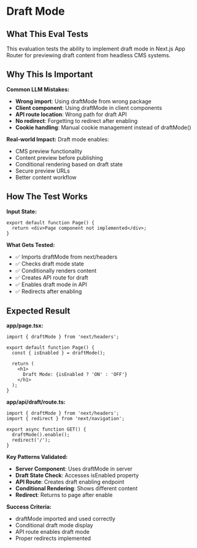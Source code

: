 # Draft Mode

## What This Eval Tests

This evaluation tests the ability to implement draft mode in Next.js App Router for previewing draft content from headless CMS systems.

## Why This Is Important

**Common LLM Mistakes:**
- **Wrong import**: Using draftMode from wrong package
- **Client component**: Using draftMode in client components
- **API route location**: Wrong path for draft API
- **No redirect**: Forgetting to redirect after enabling
- **Cookie handling**: Manual cookie management instead of draftMode()

**Real-world Impact:**
Draft mode enables:
- CMS preview functionality
- Content preview before publishing
- Conditional rendering based on draft state
- Secure preview URLs
- Better content workflow

## How The Test Works

**Input State:**
```tsx
export default function Page() {
  return <div>Page component not implemented</div>;
}
```

**What Gets Tested:**
- ✅ Imports draftMode from next/headers
- ✅ Checks draft mode state
- ✅ Conditionally renders content
- ✅ Creates API route for draft
- ✅ Enables draft mode in API
- ✅ Redirects after enabling

## Expected Result

**app/page.tsx:**
```tsx
import { draftMode } from 'next/headers';

export default function Page() {
  const { isEnabled } = draftMode();
  
  return (
    <h1>
      Draft Mode: {isEnabled ? 'ON' : 'OFF'}
    </h1>
  );
}
```

**app/api/draft/route.ts:**
```tsx
import { draftMode } from 'next/headers';
import { redirect } from 'next/navigation';

export async function GET() {
  draftMode().enable();
  redirect('/');
}
```

**Key Patterns Validated:**
- **Server Component**: Uses draftMode in server
- **Draft State Check**: Accesses isEnabled property
- **API Route**: Creates draft enabling endpoint
- **Conditional Rendering**: Shows different content
- **Redirect**: Returns to page after enable

**Success Criteria:**
- draftMode imported and used correctly
- Conditional draft mode display
- API route enables draft mode
- Proper redirects implemented